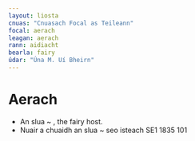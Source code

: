 ```yaml
---
layout: liosta
cnuas: "Cnuasach Focal as Teileann"
focal: aerach
leagan: aerach
rann: aidiacht
bearla: fairy
údar: "Úna M. Uí Bheirn"
---
```


# Aerach

* An slua ~ , the fairy host.
* Nuair a chuaidh an slua ~ seo isteach SE1 1835 101
